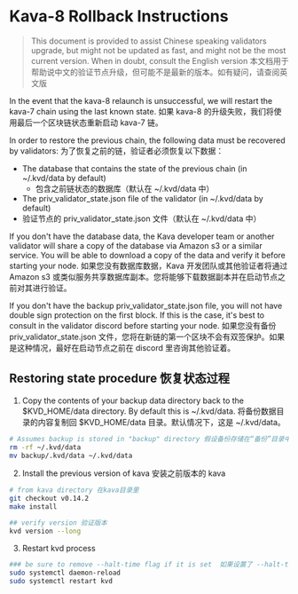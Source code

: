 # Kava-8 Rollback Instructions

> This document is provided to assist Chinese speaking validators upgrade, but might not be updated as fast, and might not be the most current version. When in doubt, consult the English version
> 本文档用于帮助说中文的验证节点升级，但可能不是最新的版本。如有疑问，请查阅英文版

In the event that the kava-8 relaunch is unsuccessful, we will restart the kava-7 chain using the last known state.
如果 kava-8 的升级失败，我们将使用最后一个区块链状态重新启动 kava-7 链。

In order to restore the previous chain, the following data must be recovered by validators:
为了恢复之前的链，验证者必须恢复以下数据：

- The database that contains the state of the previous chain (in ~/.kvd/data by default)
  - 包含之前链状态的数据库（默认在 ~/.kvd/data 中）
- The priv_validator_state.json file of the validator (in ~/.kvd/data by default)
- 验证节点的 priv_validator_state.json 文件（默认在 ~/.kvd/data 中）

If you don't have the database data, the Kava developer team or another validator will share a copy of the database via Amazon s3 or a similar service. You will be able to download a copy of the data and verify it before starting your node.
如果您没有数据库数据，Kava 开发团队或其他验证者将通过 Amazon s3 或类似服务共享数据库副本。您将能够下载数据副本并在启动节点之前对其进行验证。

If you don't have the backup priv_validator_state.json file, you will not have double sign protection on the first block. If this is the case, it's best to consult in the validator discord before starting your node.
如果您没有备份 priv_validator_state.json 文件，您将在新链的第一个区块不会有双签保护。如果是这种情况，最好在启动节点之前在 discord 里咨询其他验证着。

## Restoring state procedure 恢复状态过程

1. Copy the contents of your backup data directory back to the $KVD_HOME/data directory. By default this is ~/.kvd/data.
   将备份数据目录的内容复制回 $KVD_HOME/data 目录。默认情况下，这是 ~/.kvd/data。

```sh
# Assumes backup is stored in "backup" directory 假设备份存储在“备份”目录中：
rm -rf ~/.kvd/data
mv backup/.kvd/data ~/.kvd/data
```

2. Install the previous version of kava 安装之前版本的 kava

```sh
# from kava directory 在kava目录里
git checkout v0.14.2
make install

## verify version 验证版本
kvd version --long
```

3. Restart kvd process

```sh
### be sure to remove --halt-time flag if it is set  如果设置了 --halt-time 标志，请删除它
sudo systemctl daemon-reload
sudo systemctl restart kvd
```

